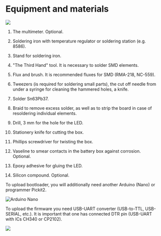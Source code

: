 # Equipment and materials

![](/Images/equip.jpg?raw=true)

1. The multimeter. Optional.

2. Soldering iron with temperature regulator or soldering station (e.g. 8586).

3. Stand for soldering iron.

4. "The Third Hand" tool. It is necessary to solder SMD elements.

5. Flux and brush. It is recommended fluxes for SMD (RMA-218, NC-559).

6. Tweezers (is required for soldering small parts), the cut off needle from under a syringe for cleaning the hammered holes, a knife.

7. Solder Sn63Pb37.

8. Braid to remove excess solder, as well as to strip the board in case of resoldering individual elements.

9. Drill, 3 mm for the hole for the LED.

10. Stationery knife for cutting the box.

11. Phillips screwdriver for twisting the box.

12. Vaseline to smear contacts in the battery box against corrosion. Optional.

13. Epoxy adhesive for gluing the LED.

14. Silicon compound. Optional.


To upload bootloader, you will additionally need another Arduino (Nano) or programmer Pickit2.

![](/Images/nano.jpg?raw=true "Arduino Nano")

To upload the firmware you need USB-UART converter (USB-to-TTL, USB-SERIAL, etc.).
It is important that one has connected DTR pin (USB-UART with ICs CH340 or CP2102).

![](/Images/UsbToTtl.jpg?raw=true)

